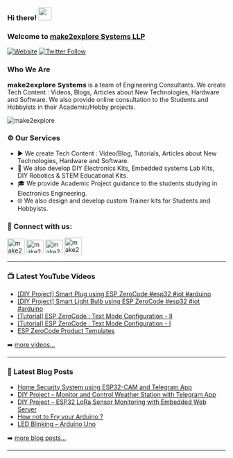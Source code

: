 ### Hi there! <img src="https://user-images.githubusercontent.com/42378118/110234147-e3259600-7f4e-11eb-95be-0c4047144dea.gif" width="30">

### Welcome to [make2explore Systems LLP][website]

[![Website](https://img.shields.io/website?label=make2explore.com&style=for-the-badge&url=https%3A%2F%2Fmake2explore.com)](https://make2explore.com)
[![Twitter Follow](https://img.shields.io/twitter/follow/make2explore?color=1DA1F2&logo=twitter&style=for-the-badge)](https://twitter.com/intent/follow?original_referer=https%3A%2F%2Fgithub.com%2Fmake2explore&screen_name=make2explore)


### Who We Are

𝗺𝗮𝗸𝗲𝟮𝗲𝘅𝗽𝗹𝗼𝗿𝗲 𝗦𝘆𝘀𝘁𝗲𝗺𝘀 is a team of Engineering Consultants. We create Tech Content : Videos, Blogs, Articles about New Technologies, Hardware and Software. We also provide online consultation to the Students and Hobbyists in their Academic/Hobby projects.

<p align="left"> <img src="https://komarev.com/ghpvc/?username=make2explore&label=Profile%20views&color=0e75b6&style=flat" alt="make2explore" /> </p>

### ⚙ Our Services

- ▶️ We create Tech Content :  Video/Blog, Tutorials, Articles about New Technologies, Hardware and Software.
- 🤖 We also develop DIY Electronics Kits, Embedded systems Lab Kits, DIY Robotics & STEM Educational Kits.
- 🎓 We provide Academic Project guidance to the students studying in Electronics Engineering.
- 🌐 We also design and develop custom Trainer kits for Students and Hobbyists.


### 🔗 Connect with us:

<p align="left">
<a href="https://twitter.com/make2explore" target="blank"><img align="center" src="https://raw.githubusercontent.com/rahuldkjain/github-profile-readme-generator/master/src/images/icons/Social/twitter.svg" alt="make2explore" height="36" width="40" /></a>
<a href="https://fb.com/make2explore" target="blank"><img align="center" src="https://raw.githubusercontent.com/rahuldkjain/github-profile-readme-generator/master/src/images/icons/Social/facebook.svg" alt="make2explore" height="30" width="40" /></a>
<a href="https://instagram.com/make2explore" target="blank"><img align="center" src="https://raw.githubusercontent.com/rahuldkjain/github-profile-readme-generator/master/src/images/icons/Social/instagram.svg" alt="make2explore" height="30" width="40" /></a>
<a href="https://www.youtube.com/c/make2explore" target="blank"><img align="center" src="https://raw.githubusercontent.com/rahuldkjain/github-profile-readme-generator/master/src/images/icons/Social/youtube.svg" alt="make2explore" height="40" width="40" /></a>

---

### 📺 Latest YouTube Videos

<!-- YOUTUBE:START -->
- [[DIY Project] Smart Plug using ESP ZeroCode #esp32 #iot #arduino](https://www.youtube.com/watch?v=BTEt-_iAoV0)
- [[DIY Project] Smart Light Bulb using ESP ZeroCode #esp32 #iot #arduino](https://www.youtube.com/watch?v=qPP-9395y-w)
- [[Tutorial] ESP ZeroCode : Text Mode Configuration - II](https://www.youtube.com/watch?v=5ST3LYAqnek)
- [[Tutorial] ESP ZeroCode : Text Mode Configuration - I](https://www.youtube.com/watch?v=xrCVEMla6SA)
- [ESP ZeroCode Product Templates](https://www.youtube.com/watch?v=z33mFGMzuHQ)
<!-- YOUTUBE:END -->

➡️ [more videos...](https://youtube.com/make2explore)

---

### 📕 Latest Blog Posts

<!-- BLOG-POST-LIST:START -->
- [Home Security System using ESP32-CAM and Telegram App](https://blog.make2explore.com/home-security-system-using-esp32-cam-and-telegram-app/)
- [DIY Project – Monitor and Control Weather Station with Telegram App](https://blog.make2explore.com/diy-project-monitor-and-control-weather-station-with-telegram-app/)
- [DIY Project – ESP32 LoRa Sensor Monitoring with Embedded Web Server](https://blog.make2explore.com/diy-project-esp32-lora-sensor-monitoring-with-embedded-web-server/)
- [How not to Fry your Arduino ?](https://blog.make2explore.com/how-not-to-fry-your-arduino/)
- [LED Blinking – Arduino Uno](https://blog.make2explore.com/led-blinking-arduinouno/)
<!-- BLOG-POST-LIST:END -->

➡️ [more blog posts...](https://blog.make2explore.com/)

---

[website]: https://make2explore.com
[twitter]: https://twitter.com/make2explore
[youtube]: https://youtube.com/make2explore
[instagram]: https://instagram.com/make2explore
[facebook]: https://facebook.com/make2explore
